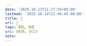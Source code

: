 ```yaml
---
date: '2025-10-13T11:27:56+08:00'
lastmod: '2025-10-14T21:46:45-08:00'
title: 󰚪
url: 󰚪
tags: [帨, 帨]
src: GHZR, DCCV
note:
---
```

